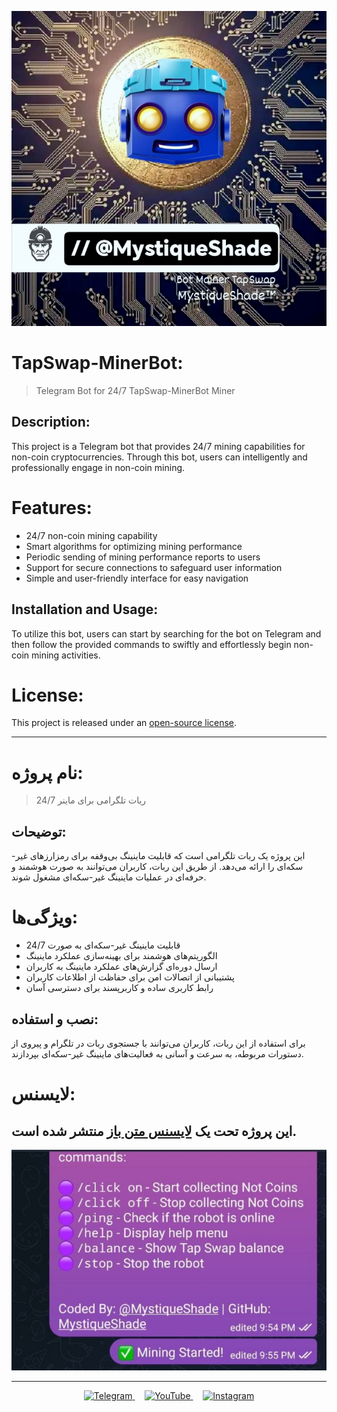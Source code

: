 
![info](IMG_20240412_231609_611_edit_1818387563927118.jpg)

# TapSwap-MinerBot:
>Telegram Bot for 24/7 TapSwap-MinerBot Miner

## Description:
This project is a Telegram bot that provides 24/7 mining capabilities for non-coin cryptocurrencies. Through this bot, users can intelligently and professionally engage in non-coin mining.

# Features:
- 24/7 non-coin mining capability
- Smart algorithms for optimizing mining performance
- Periodic sending of mining performance reports to users
- Support for secure connections to safeguard user information
- Simple and user-friendly interface for easy navigation

## Installation and Usage:
To utilize this bot, users can start by searching for the bot on Telegram and then follow the provided commands to swiftly and effortlessly begin non-coin mining activities.

# License:
This project is released under an [open-source license](https://en.wikipedia.org/wiki/Open-source_license).

---

# نام پروژه:
>ربات تلگرامی برای ماینر  24/7

## توضیحات:
این پروژه یک ربات تلگرامی است که قابلیت ماینینگ بی‌وقفه برای رمزارزهای غیر-سکه‌ای را ارائه می‌دهد. از طریق این ربات، کاربران می‌توانند به صورت هوشمند و حرفه‌ای در عملیات ماینینگ غیر-سکه‌ای مشغول شوند.

# ویژگی‌ها:
- قابلیت ماینینگ غیر-سکه‌ای به صورت 24/7
- الگوریتم‌های هوشمند برای بهینه‌سازی عملکرد ماینینگ
- ارسال دوره‌ای گزارش‌های عملکرد ماینینگ به کاربران
- پشتیبانی از اتصالات امن برای حفاظت از اطلاعات کاربران
- رابط کاربری ساده و کاربرپسند برای دسترسی آسان

## نصب و استفاده:
برای استفاده از این ربات، کاربران می‌توانند با جستجوی ربات در تلگرام و پیروی از دستورات مربوطه، به سرعت و آسانی به فعالیت‌های ماینینگ غیر-سکه‌ای بپردازند.

# لایسنس:
این پروژه تحت یک [لایسنس متن باز](https://en.wikipedia.org/wiki/Open-source_license) منتشر شده است.
---
![info](Screenshot_20240412_220513.jpg)

---
<p align="center">
  <a href="https://t.me/MystiqueShade">
    <img src="https://img.shields.io/badge/Telegram-2CA5E0?style=for-the-badge&logo=telegram&logoColor=white" alt="Telegram">
  </a>&nbsp;&nbsp;&nbsp;
  <a href="https://www.youtube.com/@MystiqueShade">
    <img src="https://img.shields.io/badge/YouTube-FF0000?style=for-the-badge&logo=youtube&logoColor=white" alt="YouTube">
  </a>&nbsp;&nbsp;&nbsp;
  <a href="https://www.instagram.com/MystiqueShadeteam">
    <img src="https://img.shields.io/badge/Instagram-E4405F?style=for-the-badge&logo=instagram&logoColor=white" alt="Instagram">
  </a>
</p>



